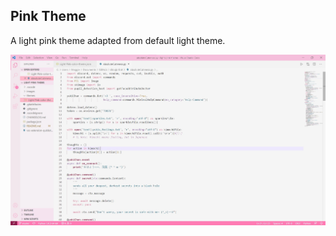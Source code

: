## Pink Theme
A light pink theme adapted from default light theme.
 
![Screenshot](images/Screenshot.jpg)
